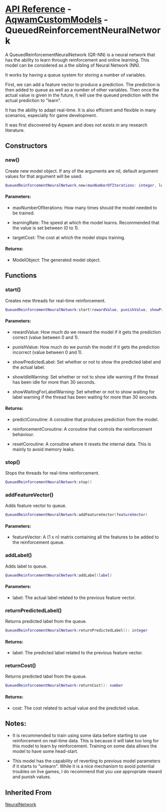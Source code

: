 # [API Reference](../../API.md) - [AqwamCustomModels](../AqwamCustomModels.md) - QueuedReinforcementNeuralNetwork

A QueuedReinforcementNeuralNetwork (QR-NN) is a neural network that has the ability to learn through reinforcement and online learning. This model can be considered as a the sibling of Neural Network (NN).

It works by having a queue system for storing a number of variables.

First, we can add a feature vector to produce a prediction. The prediction is then added to queue as well as a number of other variables. 
Then once the actual value is given in the future, it will use the queued prediction with the actual prediction to "learn".

It has the ability to adapt real-time. It is also efficient amd flexible in many scenarios, especially for game development.

It was first discovered by Aqwam and does not exists in any research literature.

## Constructors

### new()

Create new model object. If any of the arguments are nil, default argument values for that argument will be used.

```lua
QueuedReinforcementNeuralNetwork.new(maxNumberOfIterations: integer, learningRate: number, targetCost: number): ModelObject
```

#### Parameters:

* maxNumberOfIterations: How many times should the model needed to be trained.

* learningRate: The speed at which the model learns. Recommended that the value is set between (0 to 1).

* targetCost: The cost at which the model stops training.

#### Returns:

* ModelObject: The generated model object.

## Functions

### start()

Creates new threads for real-time reinforcement.

```lua
QueuedReinforcementNeuralNetwork:start(rewardValue, punishValue, showPredictedLabel, showIdleWarning, showWaitingForLabelWarning): coroutine, coroutine, coroutine
```

#### Parameters:

* rewardValue: How much do we reward the model if it gets the prediction correct (value between 0 and 1).

* punishValue: How much do we punish the model if it gets the prediction incorrect (value between 0 and 1).

* showPredictedLabel: Set whether or not to show the predicted label and the actual label.

* showIdleWarning: Set whether or not to show idle warning if the thread has been idle for more than 30 seconds.

* showWaitingForLabelWarning: Set whether or not to show waiting for label warning if the thread has been waiting for more than 30 seconds.

#### Returns:

* predictCoroutine: A coroutine that produces prediction from the model.

* reinforcementCoroutine: A coroutine that controls the reinforcement behaviour.

* resetCoroutine: A coroutine where it resets the internal data. This is mainly to avoid memory leaks.

### stop()

Stops the threads for real-time reinforcement.

```lua
QueuedReinforcementNeuralNetwork:stop()
```

### addFeatureVector()

Adds feature vector to queue.

```lua
QueuedReinforcementNeuralNetwork:addFeatureVector(featureVector)
```

#### Parameters:

* featureVector: A (1 x n) matrix containing all the features to be added to the reinforcement queue.

### addLabel()

Adds label to queue.

```lua
QueuedReinforcementNeuralNetwork:addLabel(label)
```

#### Parameters:

* label: The actual label related to the previous feature vector.  

### returnPredictedLabel()

Returns predicted label from the queue.

```lua
QueuedReinforcementNeuralNetwork:returnPredictedLabel(): integer
```

#### Returns:

* label: The predicted label related to the previous feature vector.

### returnCost()

Returns predicted label from the queue.

```lua
QueuedReinforcementNeuralNetwork:returnCost(): number
```

#### Returns:

* cost: The cost related to actual value and the predicted value.

## Notes:

* It is recommended to train using some data before starting to use reinforcement on real-time data. This is because it will take too long for this model to learn by reinforcement. Training on some data allows the model to have some head-start.

* This model has the capability of reverting to previous model parameters if it starts to "unlearn". While it is a nice mechanism to avoid potential troubles on live games, I do recommend that you use appropriate reward and punish values.

## Inherited From

[NeuralNetwork](../Models/NeuralNetwork.md)
